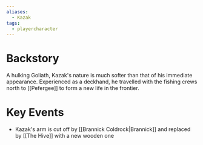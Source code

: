 ```yaml
---
aliases:
  - Kazak
tags:
  - playercharacter
---
```

# Backstory
A hulking Goliath, Kazak's nature is much softer than that of his immediate appearance. Experienced as a deckhand, he travelled with the fishing crews north to [[Pefergee]] to form a new life in the frontier.
# Key Events
- Kazak's arm is cut off by [[Brannick Coldrock|Brannick]] and replaced by [[The Hive]] with a new wooden one